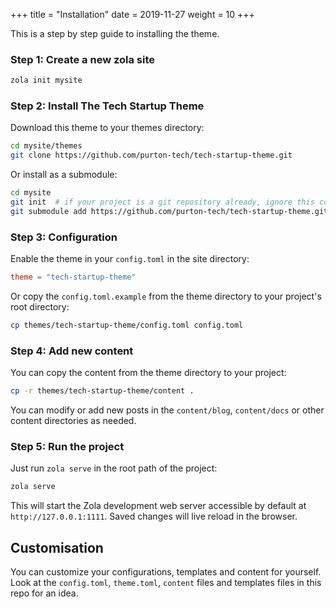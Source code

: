 +++
title = "Installation"
date = 2019-11-27
weight = 10
+++


This is a step by step guide to installing the theme.

### Step 1: Create a new zola site

```bash
zola init mysite
```

### Step 2: Install The Tech Startup Theme

Download this theme to your themes directory:

```bash
cd mysite/themes
git clone https://github.com/purton-tech/tech-startup-theme.git
```

Or install as a submodule:

```bash
cd mysite
git init  # if your project is a git repository already, ignore this command
git submodule add https://github.com/purton-tech/tech-startup-theme.git themes/tech-startup-theme
```

### Step 3: Configuration

Enable the theme in your `config.toml` in the site directory:

```toml
theme = "tech-startup-theme"
```

Or copy the `config.toml.example` from the theme directory to your project's
root directory:

```bash
cp themes/tech-startup-theme/config.toml config.toml
```

### Step 4: Add new content

You can copy the content from the theme directory to your project:

```bash
cp -r themes/tech-startup-theme/content .
```

You can modify or add new posts in the `content/blog`, `content/docs` or other
content directories as needed.

### Step 5: Run the project

Just run `zola serve` in the root path of the project:

```bash
zola serve
```

This will start the Zola development web server accessible by default at
`http://127.0.0.1:1111`. Saved changes will live reload in the browser.

## Customisation

You can customize your configurations, templates and content for yourself. Look
at the `config.toml`, `theme.toml`, `content` files and templates files in this
repo for an idea.